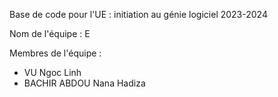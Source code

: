  Base de code pour l'UE : initiation au génie logiciel 2023-2024

Nom de l'équipe : E 

Membres de l'équipe :
- VU Ngoc Linh
- BACHIR ABDOU Nana Hadiza 